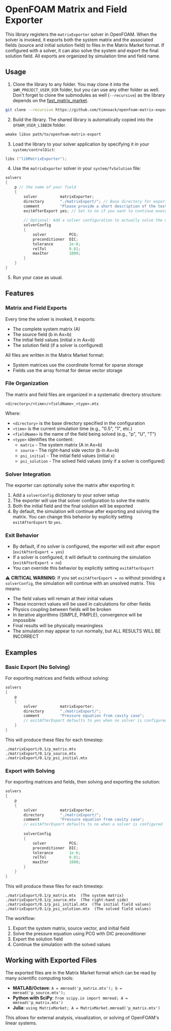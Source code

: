 # OpenFOAM Matrix and Field Exporter

This library registers the `matrixExporter` solver in OpenFOAM. When the solver is invoked, it exports both the system matrix and the associated fields (source and initial solution field) to files in the Matrix Market format. If configured with a solver, it can also solve the system and export the final solution field. All exports are organized by simulation time and field name.

## Usage

1. Clone the library to any folder. You may clone it into the `$WM_PROJECT_USER_DIR` folder, but you can use any other folder as well. Don't forget to clone the submodules as well (`--recursive`) as the library depends on the [fast_matrix_market](https://github.com/alugowski/fast_matrix_market.git).
```bash
git clone --recursive https://github.com/timnoack/openfoam-matrix-export.git
```

2. Build the library. The shared library is automatically copied into the `$FOAM_USER_LIBBIN` folder.
```bash
wmake libso path/to/openfoam-matrix-export
```

3. Load the library to your solver application by specifying it in your `system/controlDict`:
```cpp
libs ("libMatrixExporter");
```

4. Use the `matrixExporter` solver in your `system/fvSolution` file:
```cpp
solvers
{
    p // the name of your field
    {
        solver          matrixExporter;
        directory       "./matrixExport/"; // Base directory for exported files
        comment         "Please provide a short description of the testcase and its matrix here."; // Optional comment
        exitAfterExport yes; // Set to no if you want to continue execution after export
        
        // Optional: Add a solver configuration to actually solve the matrix
        solverConfig
        {
            solver          PCG;
            preconditioner  DIC;
            tolerance       1e-6;
            relTol          0.01;
            maxIter         1000;
        }
    }
}
```

5. Run your case as usual. 

## Features

### Matrix and Field Exports
Every time the solver is invoked, it exports:
- The complete system matrix (A)
- The source field (b in Ax=b)
- The initial field values (initial x in Ax=b)
- The solution field (if a solver is configured)

All files are written in the Matrix Market format:
- System matrices use the coordinate format for sparse storage
- Fields use the array format for dense vector storage

### File Organization
The matrix and field files are organized in a systematic directory structure:
```
<directory>/<time>/<fieldName>_<type>.mtx
```
Where:
- `<directory>` is the base directory specified in the configuration
- `<time>` is the current simulation time (e.g., "0.5", "1", etc.)
- `<fieldName>` is the name of the field being solved (e.g., "p", "U", "T")
- `<type>` identifies the content:
  - `matrix` - The system matrix (A in Ax=b)
  - `source` - The right-hand side vector (b in Ax=b)
  - `psi_initial` - The initial field values (initial x)
  - `psi_solution` - The solved field values (only if a solver is configured)

### Solver Integration
The exporter can optionally solve the matrix after exporting it:

1. Add a `solverConfig` dictionary to your solver setup
2. The exporter will use that solver configuration to solve the matrix
3. Both the initial field and the final solution will be exported
4. By default, the simulation will continue after exporting and solving the matrix. You can change this behavior by explicitly setting `exitAfterExport` to `yes`.

### Exit Behavior
- By default, if no solver is configured, the exporter will exit after export (`exitAfterExport = yes`)
- If a solver is configured, it will default to continuing the simulation (`exitAfterExport = no`)
- You can override this behavior by explicitly setting `exitAfterExport`

⚠️ **CRITICAL WARNING**: If you set `exitAfterExport = no` without providing a `solverConfig`, the simulation will continue with an unsolved matrix. This means:

- The field values will remain at their initial values
- These incorrect values will be used in calculations for other fields
- Physics coupling between fields will be broken
- In iterative algorithms (SIMPLE, PIMPLE), convergence will be impossible
- Final results will be physically meaningless
- The simulation may appear to run normally, but ALL RESULTS WILL BE INCORRECT

## Examples

### Basic Export (No Solving)

For exporting matrices and fields without solving:

```cpp
solvers
{
    p
    {
        solver          matrixExporter;
        directory       "./matrixExport/";
        comment         "Pressure equation from cavity case";
        // exitAfterExport defaults to yes when no solver is configured
    }
}
```

This will produce these files for each timestep:
```
./matrixExport/0.1/p_matrix.mtx
./matrixExport/0.1/p_source.mtx
./matrixExport/0.1/p_psi_initial.mtx
```

### Export with Solving

For exporting matrices and fields, then solving and exporting the solution:

```cpp
solvers
{
    p
    {
        solver          matrixExporter;
        directory       "./matrixExport/";
        comment         "Pressure equation from cavity case";
        // exitAfterExport defaults to no when a solver is configured
        
        solverConfig
        {
            solver          PCG;
            preconditioner  DIC;
            tolerance       1e-6;
            relTol          0.01;
            maxIter         1000;
        }
    }
}
```

This will produce these files for each timestep:
```
./matrixExport/0.1/p_matrix.mtx  (The system matrix)
./matrixExport/0.1/p_source.mtx  (The right-hand side)
./matrixExport/0.1/p_psi_initial.mtx  (The initial field values)
./matrixExport/0.1/p_psi_solution.mtx  (The solved field values)
```

The workflow:
1. Export the system matrix, source vector, and initial field
2. Solve the pressure equation using PCG with DIC preconditioner
3. Export the solution field
4. Continue the simulation with the solved values

## Working with Exported Files

The exported files are in the Matrix Market format which can be read by many scientific computing tools:

- **MATLAB/Octave**: `A = mmread('p_matrix.mtx'); b = mmread('p_source.mtx');`
- **Python with SciPy**: `from scipy.io import mmread; A = mmread('p_matrix.mtx')`
- **Julia**: `using MatrixMarket; A = MatrixMarket.mmread('p_matrix.mtx')`

This allows for external analysis, visualization, or solving of OpenFOAM's linear systems.